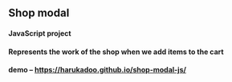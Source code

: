 ## Shop modal
#### JavaScript project 
#### Represents the work of the shop when we add items to the cart
#### demo – https://harukadoo.github.io/shop-modal-js/
